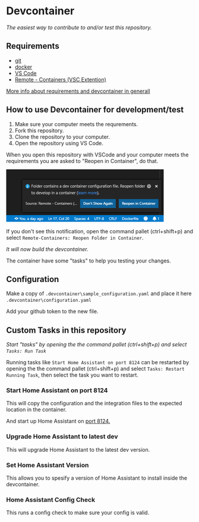 # Devcontainer

_The easiest way to contribute to and/or test this repository._

## Requirements

- [git](https://git-scm.com/book/en/v2/Getting-Started-Installing-Git)
- [docker](https://docs.docker.com/install/)
- [VS Code](https://code.visualstudio.com/)
- [Remote - Containers (VSC Extention)](https://marketplace.visualstudio.com/items?itemName=ms-vscode-remote.remote-containers)

[More info about requirements and devcontainer in generall](https://code.visualstudio.com/docs/remote/containers#_getting-started)

## How to use Devcontainer for development/test

1. Make sure your computer meets the requrements.
1. Fork this repository.
1. Clone the repository to your computer.
1. Open the repository using VS Code.

When you open this repository with VSCode and your computer meets the requirements you are asked to "Reopen in Container", do that.

![reopen](images/reopen.png)

If you don't see this notification, open the command pallet (ctrl+shift+p) and select `Remote-Containers: Reopen Folder in Container`.

_It will now build the devcontainer._

The container have some "tasks" to help you testing your changes.

## Configuration

Make a copy of `.devcontainer\sample_configuration.yaml` and place it here `.devcontainer\configuration.yaml`

Add your github token to the new file.

## Custom Tasks in this repository

_Start "tasks" by opening the the command pallet (ctrl+shift+p) and select `Tasks: Run Task`_

Running tasks like `Start Home Assistant on port 8124` can be restarted by opening the the command pallet (ctrl+shift+p) and select `Tasks: Restart Running Task`, then select the task you want to restart.

### Start Home Assistant on port 8124

This will copy the configuration and the integration files to the expected location in the container.

And start up Home Assistant on [port 8124.](http://localhost:8124)

### Upgrade Home Assistant to latest dev

This will upgrade Home Assistant to the latest dev version.

### Set Home Assistant Version

This allows you to spesify a version of Home Assistant to install inside the devcontainer.

### Home Assistant Config Check

This runs a config check to make sure your config is valid.
